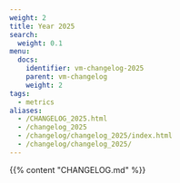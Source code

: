 ```yaml
---
weight: 2
title: Year 2025
search:
  weight: 0.1
menu:
  docs:
    identifier: vm-changelog-2025
    parent: vm-changelog
    weight: 2
tags:
  - metrics
aliases:
  - /CHANGELOG_2025.html
  - /changelog_2025
  - /changelog/changelog_2025/index.html
  - /changelog/changelog_2025/
---
```

{{% content "CHANGELOG.md" %}}
